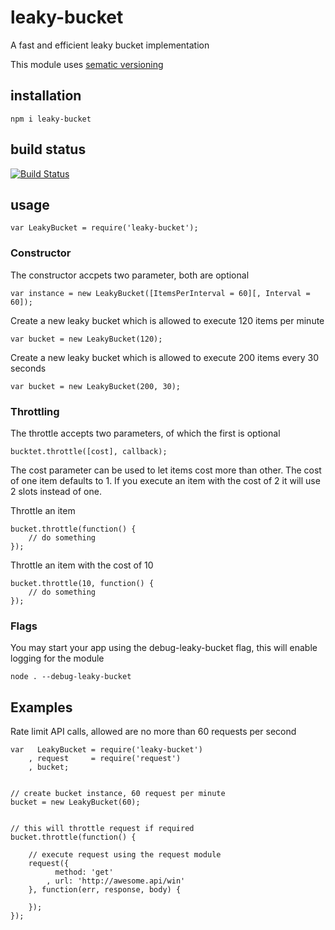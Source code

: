 # leaky-bucket

A fast and efficient leaky bucket implementation

This module uses [sematic versioning](http://semver.org/)

## installation

    npm i leaky-bucket

## build status

[![Build Status](https://travis-ci.org/eventEmitter/leaky-bucket.png?branch=master)](https://travis-ci.org/eventEmitter/leaky-bucket)


## usage

    var LeakyBucket = require('leaky-bucket');


### Constructor

The constructor accpets two parameter, both are optional

    var instance = new LeakyBucket([ItemsPerInterval = 60][, Interval = 60]);


Create a new leaky bucket which is allowed to execute 120 items per minute

    var bucket = new LeakyBucket(120);


Create a new leaky bucket which is allowed to execute 200 items every 30 seconds

    var bucket = new LeakyBucket(200, 30);



### Throttling

The throttle accepts two parameters, of which the first is optional

    bucktet.throttle([cost], callback);

The cost parameter can be used to let items cost more than other. The cost of one item defaults to 1. If you execute an item with the cost of 2 it will use 2 slots instead of one.


Throttle an item

    bucket.throttle(function() {
        // do something
    });


Throttle an item with the cost of 10

    bucket.throttle(10, function() {
        // do something
    });


### Flags

You may start your app using the debug-leaky-bucket flag, this will enable logging for the module

    node . --debug-leaky-bucket


## Examples

Rate limit API calls, allowed are no more than 60 requests per second

    var   LeakyBucket = require('leaky-bucket')
        , request     = require('request')
        , bucket;


    // create bucket instance, 60 request per minute
    bucket = new LeakyBucket(60);


    // this will throttle request if required
    bucket.throttle(function() {

        // execute request using the request module
        request({
              method: 'get'
            , url: 'http://awesome.api/win'
        }, function(err, response, body) {

        });
    });